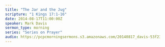 ```yaml
---
title: "The Jar and the Jug"
scripture: "1 Kings 17:1-16"
date: 2014-08-17T11:00:00Z
speaker: Mark Davis
sermon_type: morning
series: "Series on Prayer"
audio: https://pcpcmorningsermons.s3.amazonaws.com/20140817_davis-53f23e4948c91.mp3 
---
```



